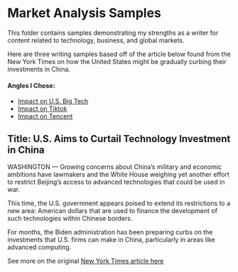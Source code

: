 # Market Analysis Samples
This folder contains samples demonstrating my strengths as a writer for content related to technology, business, and global markets.  

Here are three writing samples based off of the article below found from the New York Times on how the United States might be gradually curbing their investments in China.

#### Angles I Chose:
- [Impact on U.S. Big Tech](https://github.com/dyanabutler/writing-samples/blob/main/marketContent/angle1BigTech.md)
- [Impact on Tiktok](https://github.com/dyanabutler/writing-samples/blob/main/marketContent/angle2Tiktok.md)
- [Impact on Tencent](https://github.com/dyanabutler/writing-samples/blob/main/marketContent/angle3Tencent.md)

## Title:  U.S. Aims to Curtail Technology Investment in China

WASHINGTON — Growing concerns about China’s military and economic ambitions have lawmakers and the White House weighing yet another effort to restrict Beijing’s access to advanced technologies that could be used in war.

This time, the U.S. government appears poised to extend its restrictions to a new area: American dollars that are used to finance the development of such technologies within Chinese borders.

For months, the Biden administration has been preparing curbs on the investments that U.S. firms can make in China, particularly in areas like advanced computing.

See more on the original [New York Times article here](https://www.nytimes.com/2023/02/09/business/us-china-investing-tech-biden.html)

